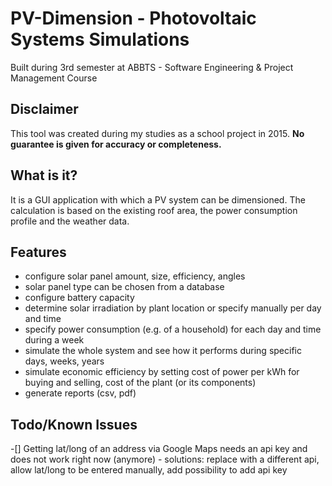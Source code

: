# PV-Dimension - Photovoltaic Systems Simulations
Built during 3rd semester at ABBTS - Software Engineering & Project Management Course

## Disclaimer
This tool was created during my studies as a school project in 2015. **No guarantee is given for accuracy or completeness.**

## What is it?
It is a GUI application with which a PV system can be dimensioned.
The calculation is based on the existing roof area, the power consumption profile and the weather data.

## Features
- configure solar panel amount, size, efficiency, angles
- solar panel type can be chosen from a database
- configure battery capacity
- determine solar irradiation by plant location or specify manually per day and time
- specify power consumption (e.g. of a household) for each day and time during a week
- simulate the whole system and see how it performs during specific days, weeks, years
- simulate economic efficiency by setting cost of power per kWh for buying and selling, cost of the plant (or its components)
- generate reports (csv, pdf)

## Todo/Known Issues
-[] Getting lat/long of an address via Google Maps needs an api key and does not work right now (anymore)
    - solutions: replace with a different api, allow lat/long to be entered manually, add possibility to add api key

